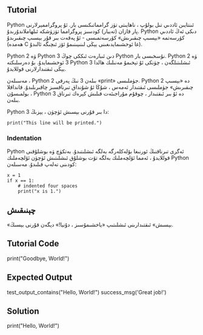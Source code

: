 Tutorial
--------

Python ئىنتايىن ئاددىي تىل بولۇپ ، ناھايىتى تۈز گرامماتىكىسى بار.
ئۇ پروگراممېرلارنى پار قازان (تەييار) كودسىز پروگرامما تۈزۈشكە ئىلھاملاندۇرىدۇ.
Python دىكى ئەڭ ئاددىي كۆرسەتمە «بېسىپ چىقىرىش» كۆرسەتمىسى -
ئۇ پەقەت بىر قۇر بېسىپ چىقىرىدۇ (ھەمدە C غا ئوخشىمايدىغىنى يېڭى لىنىيىنىمۇ ئۆز ئىچىگە ئالىدۇ).

Python 2 ۋە Python 3 دىن ئىبارەت ئىككى چوڭ Python نۇسخىسى بار. Python 2 ۋە 3 ئوخشىمايدۇ.
بۇ دەرسلىكتە Python 3 ئىشلىتىلگەن ، چۈنكى ئۇ تېخىمۇ مەنىلىك ھالدا يېڭى ئىقتىدارلارنى قوللايدۇ.

مەسىلەن ، Python 2 بىلەن 3 نىڭ پەرقى «print» جۈملىسى.
Python 2 دە «بېسىپ چىقىرىش» جۈملىسى ئىقتىدار ئەمەس ، شۇڭا ئۇ شۇنداق
تىرناقسىز چاقىرىلىدۇ. قانداقلا بولمىسۇن ، Python 3 دە ئۇ بىر ئىقتىدار ، چوقۇم مۇراجىئەت قىلىش كېرەك
تىرناق بىلەن.

Python 3 دا بىر قۇرنى بېسىش ئۈچۈن ، يېزىڭ:

    print("This line will be printed.")

### Indentation

Python ئەگرى تىرناقنىڭ ئورنىغا بۆلەكلەرگە بەلگە ئىشلىتىدۇ. بەتكۈچ ۋە بوشلۇقنى قوللايدۇ ، ئەمما ئۆلچەملىك
بەلگە تۆت بوشلۇق ئىشلىتىش ئۈچۈن ئۆلچەملىك Python كودىنى تەلەپ قىلىدۇ. مەسىلەن:

    x = 1
    if x == 1:
        # indented four spaces
        print("x is 1.")

چېنىقىش
--------

«بېسىش» ئىقتىدارىنى ئىشلىتىپ «ياخشىمۇسىز ، دۇنيا!» دېگەن قۇرنى بېسىڭ.

Tutorial Code
-------------

print("Goodbye, World!")

Expected Output
---------------
test_output_contains("Hello, World!")
success_msg('Great job!')

Solution
--------

print("Hello, World!")


